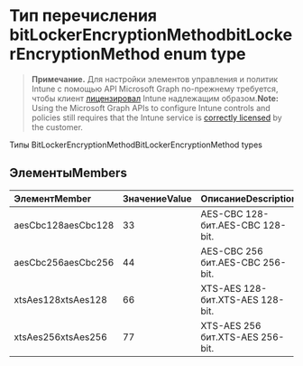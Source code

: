 # <a name="bitlockerencryptionmethod-enum-type"></a><span data-ttu-id="062df-101">Тип перечисления bitLockerEncryptionMethod</span><span class="sxs-lookup"><span data-stu-id="062df-101">bitLockerEncryptionMethod enum type</span></span>

> <span data-ttu-id="062df-102">**Примечание.** Для настройки элементов управления и политик Intune с помощью API Microsoft Graph по-прежнему требуется, чтобы клиент [лицензировал](https://go.microsoft.com/fwlink/?linkid=839381) Intune надлежащим образом.</span><span class="sxs-lookup"><span data-stu-id="062df-102">**Note:** Using the Microsoft Graph APIs to configure Intune controls and policies still requires that the Intune service is [correctly licensed](https://go.microsoft.com/fwlink/?linkid=839381) by the customer.</span></span>

<span data-ttu-id="062df-103">Типы BitLockerEncryptionMethod</span><span class="sxs-lookup"><span data-stu-id="062df-103">BitLockerEncryptionMethod types</span></span>
## <a name="members"></a><span data-ttu-id="062df-104">Элементы</span><span class="sxs-lookup"><span data-stu-id="062df-104">Members</span></span>
|<span data-ttu-id="062df-105">Элемент</span><span class="sxs-lookup"><span data-stu-id="062df-105">Member</span></span>|<span data-ttu-id="062df-106">Значение</span><span class="sxs-lookup"><span data-stu-id="062df-106">Value</span></span>|<span data-ttu-id="062df-107">Описание</span><span class="sxs-lookup"><span data-stu-id="062df-107">Description</span></span>|
|:---|:---|:---|
|<span data-ttu-id="062df-108">aesCbc128</span><span class="sxs-lookup"><span data-stu-id="062df-108">aesCbc128</span></span>|<span data-ttu-id="062df-109">3</span><span class="sxs-lookup"><span data-stu-id="062df-109">3</span></span>|<span data-ttu-id="062df-110">AES-CBC 128-бит.</span><span class="sxs-lookup"><span data-stu-id="062df-110">AES-CBC 128-bit.</span></span>|
|<span data-ttu-id="062df-111">aesCbc256</span><span class="sxs-lookup"><span data-stu-id="062df-111">aesCbc256</span></span>|<span data-ttu-id="062df-112">4</span><span class="sxs-lookup"><span data-stu-id="062df-112">4</span></span>|<span data-ttu-id="062df-113">AES-CBC 256 бит.</span><span class="sxs-lookup"><span data-stu-id="062df-113">AES-CBC 256-bit.</span></span>|
|<span data-ttu-id="062df-114">xtsAes128</span><span class="sxs-lookup"><span data-stu-id="062df-114">xtsAes128</span></span>|<span data-ttu-id="062df-115">6</span><span class="sxs-lookup"><span data-stu-id="062df-115">6</span></span>|<span data-ttu-id="062df-116">XTS-AES 128-бит.</span><span class="sxs-lookup"><span data-stu-id="062df-116">XTS-AES 128-bit.</span></span>|
|<span data-ttu-id="062df-117">xtsAes256</span><span class="sxs-lookup"><span data-stu-id="062df-117">xtsAes256</span></span>|<span data-ttu-id="062df-118">7</span><span class="sxs-lookup"><span data-stu-id="062df-118">7</span></span>|<span data-ttu-id="062df-119">XTS-AES 256 бит.</span><span class="sxs-lookup"><span data-stu-id="062df-119">XTS-AES 256-bit.</span></span>|



